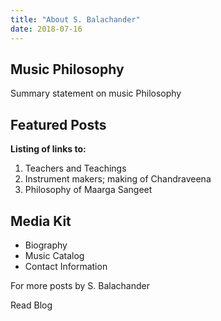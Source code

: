 ```yaml
---
title: "About S. Balachander"
date: 2018-07-16
---
```

## Music Philosophy

Summary statement on music Philosophy

## Featured Posts

**Listing of links to:**
1. Teachers and Teachings
2. Instrument makers; making of Chandraveena
3. Philosophy of Maarga Sangeet

## Media Kit

* Biography
* Music Catalog
* Contact Information

<notice-box>
For more posts by S. Balachander

<my-button to="/blog/">Read Blog</my-button>
</notice-box>
